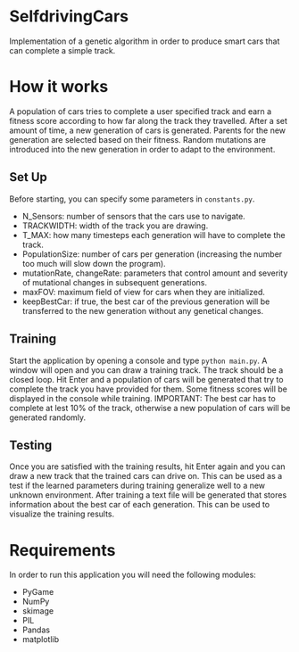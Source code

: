 # SelfdrivingCars
 Implementation of a genetic algorithm in order to produce smart cars that can complete a simple track.

# How it works
A population of cars tries to complete a user specified track and earn a fitness score according to how far along the track they travelled. After a set amount of time, a new generation of cars is generated. Parents for the new generation are selected based on their fitness. Random mutations are introduced into the new generation in order to adapt to the environment.

## Set Up
Before starting, you can specify some parameters in `constants.py`.
* N_Sensors: number of sensors that the cars use to navigate.
* TRACKWIDTH: width of the track you are drawing.
* T_MAX: how many timesteps each generation will have to complete the track.
* PopulationSize: number of cars per generation (increasing the number too much will slow down the program).
* mutationRate, changeRate: parameters that control amount and severity of mutational changes in subsequent generations.
* maxFOV: maximum field of view for cars when they are initialized.
* keepBestCar: if true, the best car of the previous generation will be transferred to the new generation without any genetical changes.

## Training
Start the application by opening a console and type `python main.py`. A window will open and you can draw a training track. The track should be a closed loop. Hit Enter and a population of cars will be generated that try to complete the track you have provided for them.
Some fitness scores will be displayed in the console while training.
IMPORTANT: The best car has to complete at lest 10% of the track, otherwise a new population of cars will be generated randomly.

## Testing
Once you are satisfied with the training results, hit Enter again and you can draw a new track that the trained cars can drive on. This can be used as a test if the learned parameters during training generalize well to a new unknown environment.
After training a text file will be generated that stores information about the best car of each generation. This can be used to visualize the training results.

# Requirements
In order to run this application you will need the following modules:
* PyGame
* NumPy
* skimage
* PIL
* Pandas
* matplotlib
